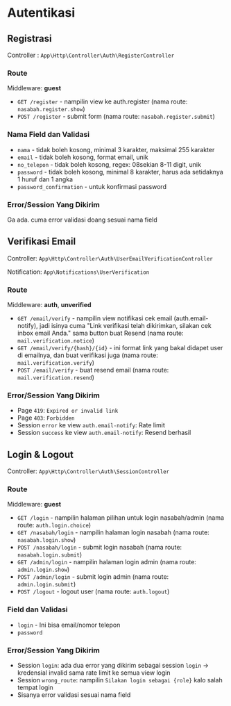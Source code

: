 # Autentikasi

## Registrasi
Controller : `App\Http\Controller\Auth\RegisterController`

### Route
Middleware: **guest**
- `GET /register` - nampilin view ke auth.register (nama route: `nasabah.register.show`)
- `POST /register` - submit form (nama route: `nasabah.register.submit`)

### Nama Field dan Validasi
- `nama` - tidak boleh kosong, minimal 3 karakter, maksimal 255 karakter
- `email` - tidak boleh kosong, format email, unik
- `no_telepon` - tidak boleh kosong, regex: 08sekian 8-11 digit, unik
- `password` - tidak boleh kosong, minimal 8 karakter, harus ada setidaknya 1 huruf dan 1 angka
- `password_confirmation` - untuk konfirmasi password

### Error/Session Yang Dikirim
Ga ada. cuma error validasi doang sesuai nama field

## Verifikasi Email
Controller: `App\Http\Controller\Auth\UserEmailVerificationController`

Notification: `App\Notifications\UserVerification`

### Route
Middleware: **auth**, **unverified**
- `GET /email/verify` - nampilin view notifikasi cek email (auth.email-notify), jadi isinya cuma "Link verifikasi telah dikirimkan, silakan cek inbox email Anda." sama button buat Resend (nama route: `mail.verification.notice`)
- `GET /email/verify/{hash}/{id}` - ini format link yang bakal didapet user di emailnya, dan buat verifikasi juga (nama route: `mail.verification.verify`) 
- `POST /email/verify` - buat resend email (nama route: `mail.verification.resend`)

### Error/Session Yang Dikirim
- Page `419`: `Expired or invalid link`
- Page `403`: `Forbidden`
- Session `error` ke view `auth.email-notify`: Rate limit
- Session `success` ke view `auth.email-notify`: Resend berhasil

## Login & Logout
Controller: `App\Http\Controller\Auth\SessionController`

### Route
Middleware: **guest**
- `GET /login` - nampilin halaman pilihan untuk login nasabah/admin (nama route: `auth.login.choice`)
- `GET /nasabah/login` - nampilin halaman login nasabah (nama route: `nasabah.login.show`)
- `POST /nasabah/login` - submit login nasabah (nama route: `nasabah.login.submit`)
- `GET /admin/login` - nampilin halaman login admin (nama route: `admin.login.show`)
- `POST /admin/login` - submit login admin (nama route: `admin.login.submit`)
- `POST /logout` - logout user (nama route: `auth.logout`)

### Field dan Validasi
- `login` - Ini bisa email/nomor telepon
- `password`

### Error/Session Yang Dikirim
- Session `login`: ada dua error yang dikirim sebagai session `login` -> kredensial invalid sama rate limit ke semua view login
- Session `wrong_route`: nampilin `Silakan login sebagai {role}` kalo salah tempat login
- Sisanya error validasi sesuai nama field 